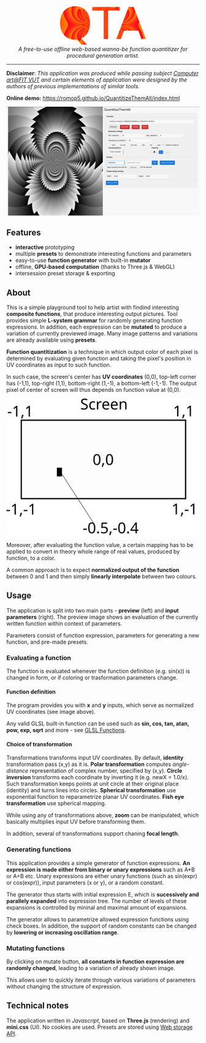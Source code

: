 <div align="center">
    <a href="https://romop5.github.io/QuantitizeThemAll/index.html"><img src="https://raw.githubusercontent.com/Romop5/QuantitizeThemAll/main/docs/logo.png" alt="app overview" height="100px"/></a>
<br>
<i>A free-to-use offline web-based wanna-be function quantitizer for procedural generation artist.</i>
</div>
<hr>

**Disclaimer**: *This application was produced while passing subject [Computer art@FIT VUT](https://www.fit.vut.cz/study/course/VIN/.en) and certain elements of application were
designed by the authors of previous implementations of similar tools.*

**Online demo:** https://romop5.github.io/QuantitizeThemAll/index.html
<div align="center">
    <a href="https://romop5.github.io/QuantitizeThemAll/index.html"><img src="https://raw.githubusercontent.com/Romop5/QuantitizeThemAll/main/docs/app.png?token=AAZFMBIQJFMCQBRFGFJ67C277GPDQ" alt="app overview" /></a>
</div>

## Features
- **interactive** prototyping 
- multiple **presets** to demonstrate interesting functions and parameters
- easy-to-use **function generator** with built-in **mutator**
- offline, **GPU-based computation** (thanks to Three.js & WebGL)
- intersession preset storage & exporting

## About
This is a simple playground tool to help artist with findind interesting **composite functions**, that
produce interesting output pictures. Tool provides simple **L-system grammar** for randomly generating function expressions.
In addition, each expression can be **mutated** to produce a variation of currently previewed image.
Many image patterns and variations are already available using **presets**.

**Function quantitization** is a technique in which output color of each pixel is determined by
evaluating given function and taking the pixel's position in UV coordinates as input to such
function. 

In such case, the screen's center has **UV coordinates** (0,0), top-left corner has (-1,1),
top-right (1,1), bottom-right (1,-1), a bottom-left (-1,-1). The output pixel of center of screen
will thus depends on function value at (0,0).

<div align="center">
    <a href="https://romop5.github.io/QuantitizeThemAll/index.html"><img src="https://raw.githubusercontent.com/Romop5/QuantitizeThemAll/6dfdaf947239fc2e3e68b66bbae813c27df54deb/docs/screen.svg?token=AAZFMBIFJ7OCWQQYM3657TC76BR7K" alt="screen description" /></a>
</div>

Moreover, after evaluating the function value, a certain mapping has to be applied to convert in
theory whole range of real values, produced by function, to a color.

A common approach is to expect **normalized output of the function** between 0 and 1 and then simply
**linearly interpolate** between two colours.


## Usage
The application is split into two main parts - **preview** (left) and **input parameters** (right).
The preview image shows an evaluation of the currently written function within context of parameters. 

Parameters consist of function expression, parameters for generating a new function, and pre-made
presets.

### Evaluating a function
The function is evaluated whenever the function definition (e.g. sin(x)) is changed in form, or if
coloring or trasformation parameters change.

#### Function definition
The program provides you with **x** and **y** inputs, which serve as normalized UV coordinates (see
image above).

Any valid GLSL built-in function can be used such as **sin, cos, tan, atan, pow, exp, sqrt** and
more - see [GLSL Functions](https://www.shaderific.com/glsl-functions).

#### Choice of transformation
Transformations transforms input UV coordinates. By default, **identity** transformation pass (x,y)
as it is.
**Polar transformation** computes *angle-distance* representation of complex number, specified by
(x,y).
**Circle inversion** transforms each coordinate by inverting it (e.g. newX = 1.0/x). Such
transformation keeps points at unit circle at their original place (identity) and turns lines into
circles.
**Spherical transformation** use exponential function to reparametrize planar UV coordinates.
**Fish eye transformation** use spherical mapping.

While using any of transformations above, **zoom** can be manipulated, which basically multiplies
input UV before transforming them. 

In addition, several of transformations support chaning **focal length**.

### Generating functions
This application provides a simple generator of function expressions. 
**An expression is made either from binary or unary expressions** such as A\*B or A+B etc.
Unary expressions are either unary functions (such as sin(expr) or cos(expr)), input parameters (x
or y), or a random constant.

The generator thus starts with initial expression E, which is **sucessively and parallely expanded**
into expression tree. The number of levels of these expansions is controlled by mininal and maximal
amount of expansions.

The generator allows to parametrize allowed expression functions using check boxes.
In addition, the support of random constants can be changed by **lowering or increasing oscillation
range**.
### Mutating functions
By clicking on mutate button, **all constants in function expression are randomly changed**, leading to
a variation of already shown image.

This allows user to quickly iterate through various variations of parameters without changing the
structure of expression.

## Technical notes
The application written in *Javascript*, based on **Three.js** (rendering) and **mini.css** (UI).
No cookies are used. Presets are stored using [Web storage API](https://developer.mozilla.org/en-US/docs/Web/API/Web_Storage_API).
